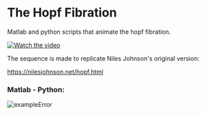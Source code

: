 # The Hopf Fibration

Matlab and python scripts that animate the hopf fibration.

[![Watch the video](https://i.imgur.com/vKb2F1B.png)](https://youtu.be/Rj6p3NDDtmE)


The sequence is made to replicate Niles Johnson's original version: 

https://nilesjohnson.net/hopf.html

### Matlab - Python:

![exampleError](https://user-images.githubusercontent.com/62537514/79315662-2b813300-7efb-11ea-829e-c57a19ef4efe.png)
